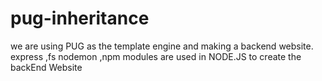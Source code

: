 # pug-inheritance
we are using PUG as the template engine and making a backend website.
express ,fs nodemon ,npm modules are used in NODE.JS to create the backEnd Website

